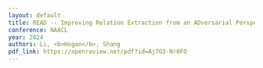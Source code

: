 ```yaml
---
layout: default
title: READ -- Improving Relation Extraction from an ADversarial Perspective
conference: NAACL
year: 2024
authors: Li, <b>Hogan</b>, Shang
pdf_link: https://openreview.net/pdf?id=Aj7O3-Nr0FO
---
```

